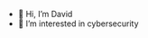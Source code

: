 - 👋 Hi, I’m David
- 👀 I’m interested in cybersecurity

<!---
azamatmamatov/azamatmamatov is a ✨ special ✨ repository because its `README.md` (this file) appears on your GitHub profile.
You can click the Preview link to take a look at your changes.
--->
